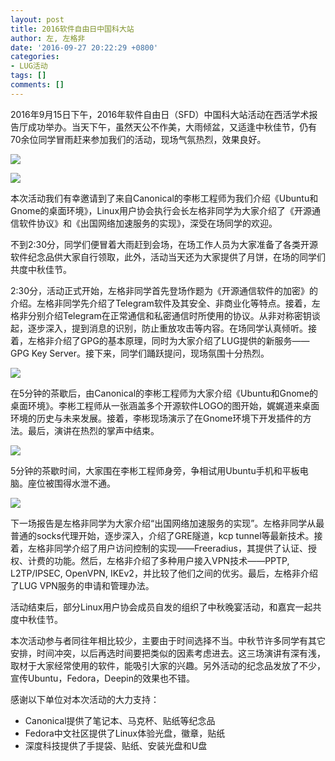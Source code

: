 ```yaml
---
layout: post
title: 2016软件自由日中国科大站
author: 左, 左格非
date: '2016-09-27 20:22:29 +0800'
categories:
- LUG活动
tags: []
comments: []
---
```

2016年9月15日下午，2016年软件自由日（SFD）中国科大站活动在西活学术报告厅成功举办。当天下午，虽然天公不作美，大雨倾盆，又适逢中秋佳节，仍有70余位同学冒雨赶来参加我们的活动，现场气氛热烈，效果良好。

![](https://ftp.ustclug.org/wp-content/uploads/2016/09/people-shrinked.jpg)

![](https://ftp.ustclug.org/wp-content/uploads/2016/09/图1-shrinked.jpg)

本次活动我们有幸邀请到了来自Canonical的李彬工程师为我们介绍《Ubuntu和Gnome的桌面环境》，Linux用户协会执行会长左格非同学为大家介绍了《开源通信软件协议》和《出国网络加速服务的实现》，深受在场同学的欢迎。

不到2:30分，同学们便冒着大雨赶到会场，在场工作人员为大家准备了各类开源软件纪念品供大家自行领取，此外，活动当天还为大家提供了月饼，在场的同学们共度中秋佳节。

2:30分，活动正式开始，左格非同学首先登场作题为《开源通信软件的加密》的介绍。左格非同学先介绍了Telegram软件及其安全、非商业化等特点。接着，左格非分别介绍Telegram在正常通信和私密通信时所使用的协议。从非对称密钥谈起，逐步深入，提到消息的识别，防止重放攻击等内容。在场同学认真倾听。接着，左格非介绍了GPG的基本原理，同时为大家介绍了LUG提供的新服务——GPG Key Server。接下来，同学们踊跃提问，现场氛围十分热烈。

![](https://ftp.ustclug.org/wp-content/uploads/2016/09/图2-shrinked.jpg)

在5分钟的茶歇后，由Canonical的李彬工程师为大家介绍《Ubuntu和Gnome的桌面环境》。李彬工程师从一张涵盖多个开源软件LOGO的图开始，娓娓道来桌面环境的历史与未来发展。接着，李彬现场演示了在Gnome环境下开发插件的方法。最后，演讲在热烈的掌声中结束。

![](https://ftp.ustclug.org/wp-content/uploads/2016/09/图4-shrinked.jpg)

5分钟的茶歇时间，大家围在李彬工程师身旁，争相试用Ubuntu手机和平板电脑。座位被围得水泄不通。

![](https://ftp.ustclug.org/wp-content/uploads/2016/09/图5-shrinked.jpg)

下一场报告是左格非同学为大家介绍“出国网络加速服务的实现”。左格非同学从最普通的socks代理开始，逐步深入，介绍了GRE隧道，kcp tunnel等最新技术。接着，左格非同学介绍了用户访问控制的实现——Freeradius，其提供了认证、授权、计费的功能。然后，左格非介绍了多种用户接入VPN技术——PPTP, L2TP/IPSEC, OpenVPN, IKEv2，并比较了他们之间的优劣。最后，左格非介绍了LUG VPN服务的申请和管理办法。

活动结束后，部分Linux用户协会成员自发的组织了中秋晚宴活动，和嘉宾一起共度中秋佳节。

本次活动参与者同往年相比较少，主要由于时间选择不当。中秋节许多同学有其它安排，时间冲突，以后再选时间要把类似的因素考虑进去。这三场演讲有深有浅，取材于大家经常使用的软件，能吸引大家的兴趣。另外活动的纪念品发放了不少，宣传Ubuntu，Fedora，Deepin的效果也不错。

感谢以下单位对本次活动的大力支持：

- Canonical提供了笔记本、马克杯、贴纸等纪念品
- Fedora中文社区提供了Linux体验光盘，徽章，贴纸
- 深度科技提供了手提袋、贴纸、安装光盘和U盘

